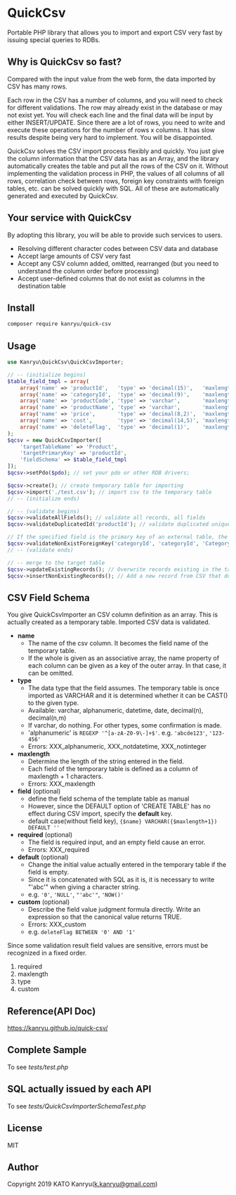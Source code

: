 # QuickCsv
Portable PHP library that allows you to import and export CSV very fast by issuing special queries to RDBs.

## Why is QuickCsv so fast?
Compared with the input value from the web form, the data imported by CSV has many rows.

Each row in the CSV has a number of columns, and you will need to check for different validations. The row may already exist in the database or may not exist yet. You will check each line and the final data will be input by either INSERT/UPDATE. Since there are a lot of rows, you need to write and execute these operations for the number of rows x columns. It has slow results despite being very hard to implement. You will be disappointed.

QuickCsv solves the CSV import process flexibly and quickly. You just give the column information that the CSV data has as an Array, and the library automatically creates the table and put all the rows of the CSV on it. Without implementing the validation process in PHP, the values of all columns of all rows, correlation check between rows, foreign key constraints with foreign tables, etc. can be solved quickly with SQL. All of these are automatically generated and executed by QuickCsv.

## Your service with QuickCsv

By adopting this library, you will be able to provide such services to users.

- Resolving different character codes between CSV data and database
- Accept large amounts of CSV very fast
- Accept any CSV column added, omitted, rearranged (but you need to understand the column order before processing)
- Accept user-defined columns that do not exist as columns in the destination table

## Install

```bash
composer require kanryu/quick-csv
```

## Usage

```php
use Kanryu\QuickCsv\QuickCsvImporter;

// -- (initialize begins)
$table_field_tmpl = array(
	array('name' => 'productId',   'type' => 'decimal(15)',   'maxlength' => 15,   ), 
	array('name' => 'categoryId',  'type' => 'decimal(9)',    'maxlength' => 9,    'required' => true),
	array('name' => 'productCode', 'type' => 'varchar',       'maxlength' => 20,   ),
	array('name' => 'productName', 'type' => 'varchar',       'maxlength' => 40,   'required' => true),
	array('name' => 'price',       'type' => 'decimal(8,2)',  'maxlength' => 8,    'required' => true),
	array('name' => 'cost',        'type' => 'decimal(14,5)', 'maxlength' => 14,   'default' => "NULL"),
	array('name' => 'deleteFlag',  'type' => 'decimal(1)',    'maxlength' => 1,    'default' => "'0'", 'custom' => "deleteFlag BETWEEN '0' AND '1'"),
);
$qcsv = new QuickCsvImporter([
    'targetTableName' => 'Product', 
    'targetPrimaryKey' => 'productId', 
    'fieldSchema' => $table_field_tmpl
]);
$qcsv->setPdo($pdo); // set your pdo or other RDB drivers;

$qcsv->create(); // create temporary table for importing
$qcsv->import('./test.csv'); // import csv to the temporary table
// -- (initialize ends)

// -- (validate begins)
$qcsv->validateAllFields(); // validate all records, all fields
$qcsv->validateDuplicatedId('productId'); // validate duplicated uniqued field

// If the specified field is the primary key of an external table, the key must exist in the external table.
$qcsv->validateNonExistForeignKey('categoryId', 'categoryId', 'Category', 'deleteFlag = 0');
// -- (validate ends)

// -- merge to the target table
$qcsv->updateExistingRecords(); // Overwrite records existing in the target table with CSV
$qcsv->insertNonExistingRecords(); // Add a new record from CSV that does not exist in the target table
```

## CSV Field Schema
You give QuickCsvImporter an CSV column definition as an array. This is actually created as a temporary table. Imported CSV data is validated.

- **name**
  - The name of the csv column. It becomes the field name of the temporary table.
  - If the whole is given as an associative array, the name property of each column can be given as a key of the outer array. In that case, it can be omitted.
- **type**
  - The data type that the field assumes. The temporary table is once imported as VARCHAR and it is determined whether it can be CAST() to the given type.
  - Available: varchar, alphanumeric, datetime, date, decimal(n), decimal(n,m)
  - If varchar, do nothing. For other types, some confirmation is made.
  - 'alphanumeric' is `REGEXP '^[a-zA-Z0-9\-]+$'`. e.g. `'abcde123'`, `'123-456'`
  - Errors: XXX_alphanumeric, XXX_notdatetime, XXX_notinteger
- **maxlength**
  - Determine the length of the string entered in the field.
  - Each field of the temporary table is defined as a column of maxlength + 1 characters.
  - Errors: XXX_maxlength
- **field** (optional)
  - define the field schema of the template table as manual
  - However, since the DEFAULT option of 'CREATE TABLE' has no effect during CSV import, specify the **default** key.
  - default case(without field key), `{$name} VARCHAR({$maxlength+1}) DEFAULT ''`
- **required** (optional)
  - The field is required input, and an empty field cause an error.
  - Errors: XXX_required
- **default** (optional)
  - Change the initial value actually entered in the temporary table if the field is empty.
  - Since it is concatenated with SQL as it is, it is necessary to write "'abc'" when giving a character string.
  - e.g. `'0'`, `'NULL'`, `"'abc'"`, `'NOW()'` 
- **custom** (optional)
  - Describe the field value judgment formula directly. Write an expression so that the canonical value returns TRUE.
  - Errors: XXX_custom
  - e.g. `deleteFlag BETWEEN '0' AND '1'`

Since some validation result field values are sensitive, errors must be recognized in a fixed order.

1. required
2. maxlength
3. type
4. custom


## Reference(API Doc)
https://kanryu.github.io/quick-csv/

## Complete Sample
To see *tests/test.php*

## SQL actually issued by each API
To see *tests/QuickCsvImporterSchemaTest.php*

## License

MIT

## Author

Copyright 2019 KATO Kanryu(k.kanryu@gmail.com)
